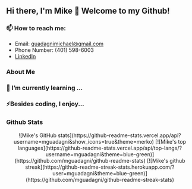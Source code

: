 ## Hi there, I'm Mike 👋 Welcome to my Github!

### 📫 How to reach me:
- Email: guadagnimichael@gmail.com
- Phone Number: (401) 598-6003
- [LinkedIn](https://www.linkedin.com/in/michael-guadagni-041461184/)

### About Me
####

### 🌱 I’m currently learning ...
####

### ⚡Besides coding, I enjoy...
####

### Github Stats
<div align="center">
![Mike's GitHub stats](https://github-readme-stats.vercel.app/api?username=mguadagni&show_icons=true&theme=merko) 
[![Mike's top languages](https://github-readme-stats.vercel.app/api/top-langs/?username=mguadagni&theme=blue-green)](https://github.com/mguadagni/github-readme-stats)
[![Mike's github streak](https://github-readme-streak-stats.herokuapp.com/?user=mguadagni&theme=blue-green)](https://github.com/mguadagni/github-readme-streak-stats)
</div>



<!--
**mguadagni/mguadagni** is a ✨ _special_ ✨ repository because its `README.md` (this file) appears on your GitHub profile.

Here are some ideas to get you started:

- 🔭 I’m currently working on ...
- 🌱 I’m currently learning ...
- 👯 I’m looking to collaborate on ...
- 🤔 I’m looking for help with ...
- 💬 Ask me about ...
- 📫 How to reach me: ...
- 😄 Pronouns: ...
- ⚡ Fun fact: ...
-->
